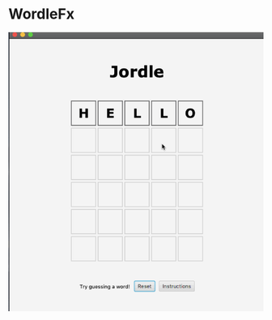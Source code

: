 # WordleFx

![](https://github.com/rdong46/WordleFx/blob/1ef4a94ce07b9330f55dfe9ab82f02562f74a0be/Jordle.gif)
